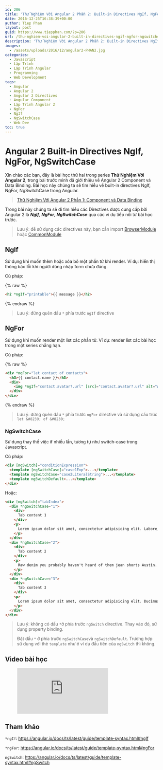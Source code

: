 ```yaml
---
id: 206
title: 'Thử Nghiệm Với Angular 2 Phần 2: Built-in Directives NgIf, NgFor, NgSwitchCase'
date: 2016-12-25T16:38:39+00:00
author: Tiep Phan
layout: post
guid: https://www.tiepphan.com/?p=206
url: /thu-nghiem-voi-angular-2-built-in-directives-ngif-ngfor-ngswitchcase/
description: 'Thử Nghiệm Với Angular 2 Phần 2: Built-in Directives NgIf, NgFor, NgSwitchCase'
images:
  - /assets/uploads/2016/12/angular2-PHAN2.jpg
categories:
  - Javascript
  - Lập Trình
  - Lập Trình Angular
  - Programming
  - Web Development
tags:
  - Angular
  - Angular 2
  - Angular 2 Directives
  - Angular Component
  - Lập Trình Angular 2
  - NgFor
  - NgIf
  - NgSwitchCase
  - Web Dev
toc: true
---
```


# Angular 2 Built-in Directives NgIf, NgFor, NgSwitchCase

Xin chào các bạn, đây là bài học thứ hai trong series **Thử Nghiệm Với Angular 2**, trong bài trước mình đã giới thiệu về Angular 2 Component và Data Binding. Bài học này chúng ta sẽ tìm hiểu về built-in directives NgIf, NgFor, NgSwitchCase trong Angular.

<blockquote>
  <p>
    <a href="/thu-nghiem-voi-angular-2-component-va-data-binding/">Thử Nghiệm Với Angular 2 Phần 1: Component và Data Binding</a>
  </p>
</blockquote>



Trong bài này chúng ta sẽ đi tìm hiểu các Directives được cung cấp bởi Angular 2 là **_NgIf_**, **_NgFor_**, **_NgSwitchCase_** qua các ví dụ tiếp nối từ bài học trước.

> Lưu ý: để sử dụng các directives này, bạn cần import <a href="https://angular.io/docs/ts/latest/api/platform-browser/index/BrowserModule-class.html" target="_blank">BrowserModule</a> hoặc <a href="https://angular.io/docs/ts/latest/api/common/index/CommonModule-class.html" target="_blank">CommonModule</a>

## NgIf

Sử dụng khi muốn thêm hoặc xóa bỏ một phần tử khi render. Ví dụ: hiển thị thông báo lỗi khi người dùng nhập form chưa đúng.

Cú pháp:

{% raw %}
```html
<h2 *ngIf="printable">{{ message }}</h2>
```
{% endraw %}

> Lưu ý: đừng quên dấu `*` phía trước `ngIf` directive

## NgFor

Sử dụng khi muốn render một list các phần tử. Ví dụ: render list các bài học trong một series chẳng hạn.

Cú pháp:

{% raw %}
```html
<div *ngFor="let contact of contacts">
  <h3>{{ contact.name }}</h3>
  <div>
    <img *ngIf="contact.avatar?.url" [src]="contact.avatar?.url" alt="Avatar of {{ contact.name }}">
  </div>
</div>
```
{% endraw %}

> Lưu ý: đừng quên dấu `*` phía trước `ngFor` directive và sử dụng cấu trúc `let &#8230; of &#8230;`

### NgSwitchCase

Sử dụng thay thế việc if nhiều lần, tương tự như switch-case trong Javascript.

Cú pháp:

```html
<div [ngSwitch]="conditionExpression">
  <template [ngSwitchCase]="case1Exp">...</template>
  <template ngSwitchCase="case2LiteralString">...</template>
  <template ngSwitchDefault>...</template>
</div>
```

Hoặc:

```html
<div [ngSwitch]="tabIndex">
  <div *ngSwitchCase="1">
    <div>
      Tab content 1
    </div>
    <p>
      Lorem ipsum dolor sit amet, consectetur adipisicing elit. Labore, rerum.
    </p>
  </div>
  <div *ngSwitchCase="2">
    <div>
      Tab content 2
    </div>
    <p>
      Raw denim you probably haven't heard of them jean shorts Austin. Nesciunt tofu stumptown aliqua, retro synth master cleanse. Mustache cliche tempor, williamsburg carles vegan helvetica. Reprehenderit butcher retro keffiyeh dreamcatcher synth. Cosby sweater eu banh mi, qui irure terry richardson ex squid. Aliquip placeat salvia cillum iphone. Seitan aliquip quis cardigan american apparel, butcher voluptate nisi qui.
    </p>
  </div>
  <div *ngSwitchCase="3">
    <div>
      Tab content 3
    </div>
    <p>
      Lorem ipsum dolor sit amet, consectetur adipisicing elit. Ducimus a sequi cupiditate accusantium vitae impedit eum illo voluptatem neque, nisi.
    </p>
  </div>
</div>
```

> Lưu ý: không có dấu `*`ở phía trước `ngSwitch` directive. Thay vào đó, sử dụng property binding.
> 
> Đặt dấu `*` ở phía trước `ngSwitchCase`và `ngSwitchDefault`. Trường hợp sử dụng với thẻ `template` như ở ví dụ đầu tiên của `ngSwitch` thì không.

## Video bài học

<figure class="video_container">
  <iframe src="https://www.youtube.com/embed/KxvyaY2OY6s" frameborder="0" allowfullscreen="true"> </iframe>
</figure>

## Tham khảo

`*ngIf`: <a href="https://angular.io/docs/ts/latest/guide/template-syntax.html#ngIf" target="_blank">https://angular.io/docs/ts/latest/guide/template-syntax.html#ngIf</a>

`*ngFor`: <a href="https://angular.io/docs/ts/latest/guide/template-syntax.html#ngFor" target="_blank">https://angular.io/docs/ts/latest/guide/template-syntax.html#ngFor</a>

`ngSwitch`: <a href="https://angular.io/docs/ts/latest/guide/template-syntax.html#ngSwitch" target="_blank">https://angular.io/docs/ts/latest/guide/template-syntax.html#ngSwitch</a>